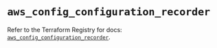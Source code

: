 # `aws_config_configuration_recorder`

Refer to the Terraform Registry for docs: [`aws_config_configuration_recorder`](https://registry.terraform.io/providers/hashicorp/aws/5.56.1/docs/resources/config_configuration_recorder).
